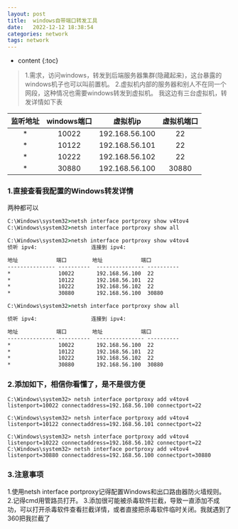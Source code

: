 ```yaml
---
layout: post
title:  windows自带端口转发工具
date:   2022-12-12 18:38:54
categories: network
tags: network
---
```


* content
{:toc}

>1.需求，访问windows，转发到后端服务器集群(隐藏起来)，这台暴露的windows机子也可以叫前置机。
2.虚拟机内部的服务器和别人不在同一个网段，这种情况也需要windows转发到虚拟机。
我这边有三台虚拟机，转发详情如下表

监听地址 | windows端口 | 虚拟机ip | 虚拟机端口
 :-: | :-: | :-: | :-: |
* | 10022 | 192.168.56.100 | 22
* | 10122 | 192.168.56.101 | 22
* | 10222 | 192.168.56.102 | 22
* | 30880 | 192.168.56.100 | 30880

### 1.直接查看我配置的Windows转发详情

两种都可以
``` cmd
C:\Windows\system32>netsh interface portproxy show v4tov4
C:\Windows\system32>netsh interface portproxy show all
```
``` cmd
C:\Windows\system32>netsh interface portproxy show v4tov4
侦听 ipv4:                 连接到 ipv4:

地址            端口        地址            端口
--------------- ----------  --------------- ----------
*               10022       192.168.56.100  22
*               10122       192.168.56.101  22
*               10222       192.168.56.102  22
*               30880       192.168.56.100  30880
```

``` cmd
C:\Windows\system32>netsh interface portproxy show all

侦听 ipv4:                 连接到 ipv4:

地址            端口        地址            端口
--------------- ----------  --------------- ----------
*               10022       192.168.56.100  22
*               10122       192.168.56.101  22
*               10222       192.168.56.102  22
*               30880       192.168.56.100  30880
```

### 2.添加如下，相信你看懂了，是不是很方便
```
C:\Windows\system32> netsh interface portproxy add v4tov4 listenport=10022 connectaddress=192.168.56.100 connectport=22

C:\Windows\system32> netsh interface portproxy add v4tov4 listenport=10122 connectaddress=192.168.56.101 connectport=22

C:\Windows\system32> netsh interface portproxy add v4tov4 listenport=10222 connectaddress=192.168.56.102 connectport=22
C:\Windows\system32> netsh interface portproxy add v4tov4 listenport=30880 connectaddress=192.168.56.100 connectport=30880
```

### 3.注意事项
1.使用netsh interface portproxy记得配置Windows和出口路由器防火墙规则。
2.记得cmd用管路员打开。
3.添加很可能被杀毒软件拦截，导致一直添加不成功，可以打开杀毒软件查看拦截详情，或者直接把杀毒软件临时关闭。我就遇到了360把我拦截了
